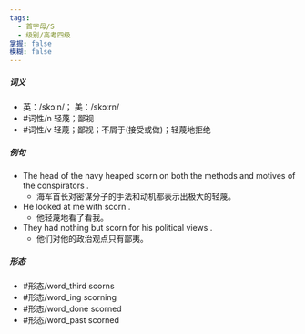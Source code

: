 ```yaml
---
tags:
  - 首字母/S
  - 级别/高考四级
掌握: false
模糊: false
---
```

##### 词义
- 英：/skɔːn/； 美：/skɔːrn/
- #词性/n  轻蔑；鄙视
- #词性/v  轻蔑；鄙视；不屑于(接受或做)；轻蔑地拒绝
##### 例句
- The head of the navy heaped scorn on both the methods and motives of the conspirators .
	- 海军首长对密谋分子的手法和动机都表示出极大的轻蔑。
- He looked at me with scorn .
	- 他轻蔑地看了看我。
- They had nothing but scorn for his political views .
	- 他们对他的政治观点只有鄙夷。
##### 形态
- #形态/word_third scorns
- #形态/word_ing scorning
- #形态/word_done scorned
- #形态/word_past scorned
